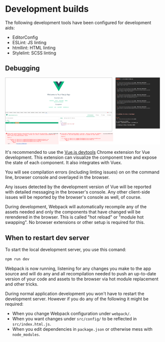 
# Development builds

The following development tools have been configured for development aids:

- EditorConfig
- ESLint: JS linting
- htmllint: HTML linting
- Stylelint: SCSS linting

## Debugging

![Debugging](../images/debugging.png)

It's recommended to use the [Vue.js devtools](https://chrome.google.com/webstore/detail/vuejs-devtools/nhdogjmejiglipccpnnnanhbledajbpd?hl=en) Chrome extension for Vue development. This extension can visualize the component tree and expose the state of each component. It also integrates with Vuex.

You will see compilation errors (including linting issues) on on the command line, browser console and overlayed in the browser.

Any issues detected by the development version of Vue will be reported with detailed messaging in the browser's console. Any other client-side issues will be reported by the browser's console as well, of course.

During development, Webpack will automatically recompile any of the assets needed and only the components that have changed will be rerendered in the browser. This is called "hot reload" or "module hot swapping". No browser extensions or other setup is required for this.

## When to restart dev server

To start the local development server, you use this comand:

```sh
npm run dev
```

Webpack is now running, listening for any changes you make to the app source and will do any and all recompilation needed to push an up-to-date version of your code and assets to the browser via hot module replacement and other tricks.

During normal application development you won't have to restart the development server. However if you do any of the following it might be required:

- When you change Webpack configuration under `webpack/`.
- When you want changes under `src/config/` to be reflected in `src/index.html.js`.
- When you edit dependencies in `package.json` or otherwise mess with `node_modules`.
